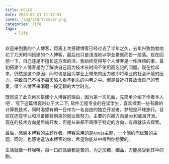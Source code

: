 ```yaml
---
title: HELLO
date: 2025-03-21 21:17:51
cover: /img/start/cover.png
categories: life
tags:
    - life
---
```


欢迎来到我的个人博客，距离上次搭建博客已经过去了半年之久，去年兴致勃勃地花了几天时间搭建的个人博客，最后也只是浅浅地以学业繁重而告一段落。现在回想一下，自己还是不擅长这方面的活。我始终觉得写个人博客是一件麻烦的事，最初搭建个人博客是为了解决自己因为技术长时间不使用而忘记的问题。现在捡起来，仍然是这个原因，同时也是因为学业上带来的压力和即将毕业的社会环境的压力，导致自己不得不每天陷入看不到头的内卷之中。但是最近打算放慢自己的节奏，借个人博客来消磨一段无聊的大学时光。

既然说了此次再次搭建个人博客的理由，因为第一次见面，先简单介绍下作者本人吧：
写下这篇博客时处于大二下, 软件工程专业的在读学生，喜欢探索一些有趣的计算机技术，同时渴望有朝一日作为一名自由的独立开发者。梦想是环球旅行。目前在还在学业和准备即将到来的就业做努力。主要的兴趣方向是os和底层开发。现在的技术方向是后端开发，但是从来都不局限于特定的方向，有趣就该去探索。


最后，感谢本博客的主题作者。博客采用的是`Annie`主题，一个简约而优雅的主题。同时，也感谢造访本博客的你，希望你能从中得到你想要的。

生活就像一杯咖啡，每一口的品尝都是苦的，为之加糖，细品，方能感受到其中的甜。
